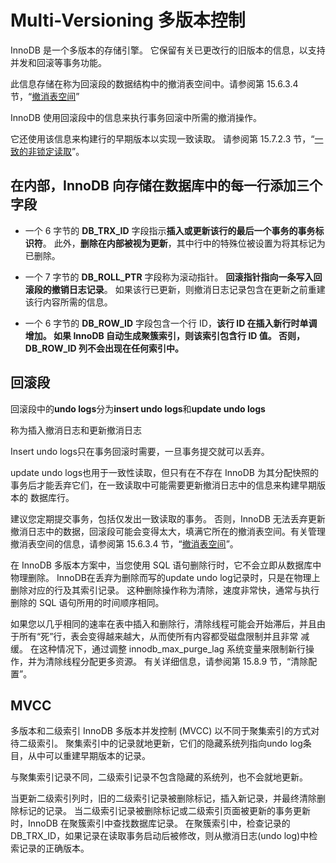 # Multi-Versioning 多版本控制

InnoDB 是一个多版本的存储引擎。 它保留有关已更改行的旧版本的信息，以支持并发和回滚等事务功能。

此信息存储在称为回滚段的数据结构中的撤消表空间中。请参阅第 15.6.3.4 节，“[撤消表空间](https://dev.mysql.com/doc/refman/8.0/en/innodb-undo-tablespaces.html)”

InnoDB 使用回滚段中的信息来执行事务回滚中所需的撤消操作。

它还使用该信息来构建行的早期版本以实现一致读取。 请参阅第 15.7.2.3 节，“[一致的非锁定读取](https://dev.mysql.com/doc/refman/8.0/en/innodb-consistent-read.html)”。

## **在内部，InnoDB 向存储在数据库中的每一行添加三个字段**

* 一个 6 字节的 **DB_TRX_ID** 字段指示**插入或更新该行的最后一个事务的事务标识符**。 此外，**删除在内部被视为更新**，其中行中的特殊位被设置为将其标记为已删除。

* 一个 7 字节的 **DB_ROLL_PTR** 字段称为滚动指针。 **回滚指针指向一条写入回滚段的撤销日志记录**。 如果该行已更新，则撤消日志记录包含在更新之前重建该行内容所需的信息。

* 一个 6 字节的 **DB_ROW_ID** 字段包含一个行 ID，**该行 ID 在插入新行时单调增加。 如果 InnoDB 自动生成聚簇索引，则该索引包含行 ID 值。 否则，DB_ROW_ID 列不会出现在任何索引中。**

## 回滚段

回滚段中的**undo logs**分为**insert undo logs**和**update undo logs**

称为插入撤消日志和更新撤消日志


Insert undo logs只在事务回滚时需要，一旦事务提交就可以丢弃。

update undo logs也用于一致性读取，但只有在不存在 InnoDB 为其分配快照的事务后才能丢弃它们，在一致读取中可能需要更新撤消日志中的信息来构建早期版本的 数据库行。

建议您定期提交事务，包括仅发出一致读取的事务。 否则，InnoDB 无法丢弃更新撤消日志中的数据，回滚段可能会变得太大，填满它所在的撤消表空间。有关管理撤消表空间的信息，请参阅第 15.6.3.4 节，“[撤消表空间](https://dev.mysql.com/doc/refman/8.0/en/innodb-undo-tablespaces.html)”。

在 InnoDB 多版本方案中，当您使用 SQL 语句删除行时，它不会立即从数据库中物理删除。 InnoDB在丢弃为删除而写的update undo log记录时，只是在物理上删除对应的行及其索引记录。 这种删除操作称为清除，速度非常快，通常与执行删除的 SQL 语句所用的时间顺序相同。

如果您以几乎相同的速率在表中插入和删除行，清除线程可能会开始滞后，并且由于所有“死”行，表会变得越来越大，从而使所有内容都受磁盘限制并且非常 减缓。 在这种情况下，通过调整 innodb_max_purge_lag 系统变量来限制新行操作，并为清除线程分配更多资源。 有关详细信息，请参阅第 15.8.9 节，“清除配置”。

## **MVCC**

多版本和二级索引
InnoDB 多版本并发控制 (MVCC) 以不同于聚集索引的方式对待二级索引。 聚集索引中的记录就地更新，它们的隐藏系统列指向undo log条目，从中可以重建早期版本的记录。

与聚集索引记录不同，二级索引记录不包含隐藏的系统列，也不会就地更新。  
  
  
当更新二级索引列时，旧的二级索引记录被删除标记，插入新记录，并最终清除删除标记的记录。 当二级索引记录被删除标记或二级索引页面被更新的事务更新时，InnoDB 在聚簇索引中查找数据库记录。 在聚簇索引中，检查记录的 DB_TRX_ID，如果记录在读取事务启动后被修改，则从撤消日志(undo log)中检索记录的正确版本。
